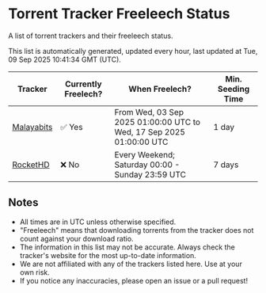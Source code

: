 
# Torrent Tracker Freeleech Status

A list of torrent trackers and their freeleech status.

This list is automatically generated, updated every hour, last updated at Tue, 09 Sep 2025 10:41:34 GMT (UTC).

| Tracker | Currently Freelech? | When Freelech? | Min. Seeding Time |
|---------|---------------------|----------------|-------------------|
| [Malayabits](https://malayabits.cc) | ✅ Yes | From Wed, 03 Sep 2025 01:00:00 UTC to Wed, 17 Sep 2025 01:00:00 UTC | 1 day |
| [RocketHD](https://rocket-hd.cc) | ❌ No | Every Weekend; Saturday 00:00 - Sunday 23:59 UTC | 7 days |

## Notes

- All times are in UTC unless otherwise specified.
- "Freeleech" means that downloading torrents from the tracker does not count against your download ratio.
- The information in this list may not be accurate. Always check the tracker's website for the most up-to-date information.
- We are not affiliated with any of the trackers listed here. Use at your own risk.
- If you notice any inaccuracies, please open an issue or a pull request!

